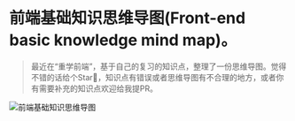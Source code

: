 # 前端基础知识思维导图(Front-end basic knowledge mind map)。

> 最近在“重学前端”，基于自己的复习的知识点，整理了一份思维导图。觉得不错的话给个Star🌟，知识点有错误或者思维导图有不合理的地方，或者你有需要补充的知识点欢迎给我提PR。


![前端基础知识思维导图](./前端基础知识图谱.png)
